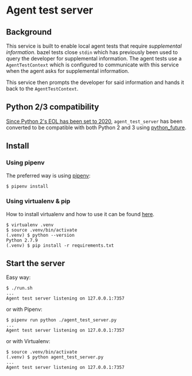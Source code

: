 # Agent test server

## Background
This service is built to enable local agent tests that require *supplemental information*.  bazel tests close `stdin` which has previously been used to query the developer for supplemental information.
The agent tests use a `AgentTestContext` which is configured to communicate with this service when the agent asks for supplemental information.

This service then prompts the developer for said information and hands it back to the `AgentTestContext`.

## Python 2/3 compatibility
[Since Python 2's EOL has been set to 2020][python_eol], `agent_test_server` has been converted to be compatible with both Python 2 and 3 using [python_future].
 
## Install
### Using pipenv
The preferred way is using [pipenv]: 

```bash
$ pipenv install
```

### Using virtualenv & pip
How to install virtualenv and how to use it can be found [here][virtualenv].

```
$ virtualenv .venv
$ source .venv/bin/activate
(.venv) $ python --version
Python 2.7.9
(.venv) $ pip install -r requirements.txt
```

## Start the server
Easy way:
```
$ ./run.sh
...
Agent test server listening on 127.0.0.1:7357
```

or with Pipenv:
```
$ pipenv run python ./agent_test_server.py
...
Agent test server listening on 127.0.0.1:7357
```

or with Virtualenv:
```
$ source .venv/bin/activate
(.venv) $ python agent_test_server.py
...
Agent test server listening on 127.0.0.1:7357
```

[python_eol]: https://pythonclock.org/
[python_future]: https://python-future.org/
[pipenv]: https://github.com/pypa/pipenv
[virtualenv]: http://docs.python-guide.org/en/latest/dev/virtualenvs/#lower-level-virtualenv
